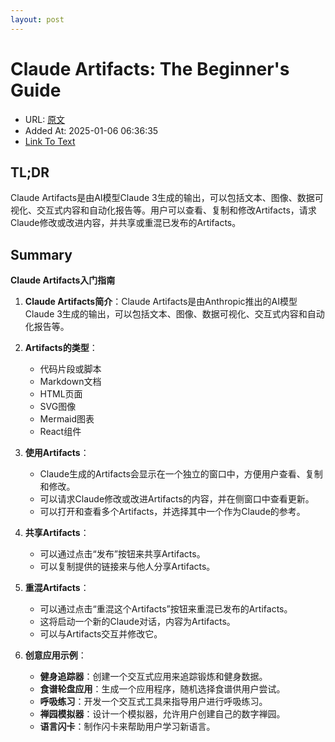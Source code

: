 ```yaml
---
layout: post
---
```

# Claude Artifacts: The Beginner's Guide
- URL: [原文](https://madewithclaude.com/guides/beginners-guide)
- Added At: 2025-01-06 06:36:35
- [Link To Text](_posts/2025-01-06-claude-artifacts-the-beginner's-guide_raw.md)

## TL;DR
Claude Artifacts是由AI模型Claude 3生成的输出，可以包括文本、图像、数据可视化、交互式内容和自动化报告等。用户可以查看、复制和修改Artifacts，请求Claude修改或改进内容，并共享或重混已发布的Artifacts。

## Summary
**Claude Artifacts入门指南**

1. **Claude Artifacts简介**：Claude Artifacts是由Anthropic推出的AI模型Claude 3生成的输出，可以包括文本、图像、数据可视化、交互式内容和自动化报告等。

2. **Artifacts的类型**：
   - 代码片段或脚本
   - Markdown文档
   - HTML页面
   - SVG图像
   - Mermaid图表
   - React组件

3. **使用Artifacts**：
   - Claude生成的Artifacts会显示在一个独立的窗口中，方便用户查看、复制和修改。
   - 可以请求Claude修改或改进Artifacts的内容，并在侧窗口中查看更新。
   - 可以打开和查看多个Artifacts，并选择其中一个作为Claude的参考。

4. **共享Artifacts**：
   - 可以通过点击“发布”按钮来共享Artifacts。
   - 可以复制提供的链接来与他人分享Artifacts。

5. **重混Artifacts**：
   - 可以通过点击“重混这个Artifacts”按钮来重混已发布的Artifacts。
   - 这将启动一个新的Claude对话，内容为Artifacts。
   - 可以与Artifacts交互并修改它。

6. **创意应用示例**：
   - **健身追踪器**：创建一个交互式应用来追踪锻炼和健身数据。
   - **食谱轮盘应用**：生成一个应用程序，随机选择食谱供用户尝试。
   - **呼吸练习**：开发一个交互式工具来指导用户进行呼吸练习。
   - **禅园模拟器**：设计一个模拟器，允许用户创建自己的数字禅园。
   - **语言闪卡**：制作闪卡来帮助用户学习新语言。
